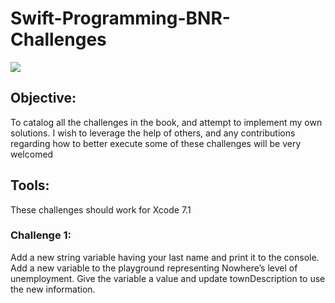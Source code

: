 # Swift-Programming-BNR-Challenges
![]({{site.baseurl}}/swift-logo-100468467-primary.idge.jpg)


## **Objective**: 
To catalog all the challenges in the book, and 
attempt to implement my own solutions. I wish to leverage the help of others, and any contributions regarding how to better execute some of these challenges will be very welcomed

## Tools:
These challenges should work for Xcode 7.1

### Challenge 1:
Add a new string variable having your last name and print it to the console. Add a new variable to the playground representing Nowhere’s level of unemployment. Give the variable a value and update townDescription to use the new information.

